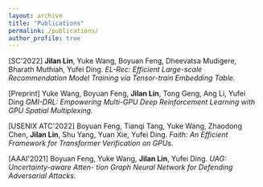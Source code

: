 ```yaml
---
layout: archive
title: "Publications"
permalink: /publications/
author_profile: true
---
```


<!-- {% if author.googlescholar %}
  You can also find my articles on <u><a href="{{author.googlescholar}}">my Google Scholar profile</a>.</u>
{% endif %}

{% include base_path %}

{% for post in site.publications reversed %}
  {% include archive-single.html %}
{% endfor %} -->


[SC'2022] **Jilan Lin**, Yuke Wang, Boyuan Feng, Dheevatsa Mudigere, Bharath Muthiah, Yufei Ding.
*EL-Rec: Efficient Large-scale Recommendation Model Training via Tensor-train Embedding Table.*

[Preprint] Yuke Wang, Boyuan Feng, **Jilan Lin**, Tong Geng, Ang Li, Yufei Ding
*GMI-DRL: Empowering Multi-GPU Deep Reinforcement Learning with GPU Spatial Multiplexing.*

[USENIX ATC'2022] Boyuan Feng, Tianqi Tang, Yuke Wang, Zhaodong Chen, **Jilan Lin**, Shu Yang, Yuan Xie, Yufei Ding. 
*Faith: An Efficient Framework for Transformer Verification on GPUs.*

[AAAI'2021] Boyuan Feng, Yuke Wang, **Jilan Lin**, Yufei Ding.
*UAG: Uncertainty-aware Atten- tion Graph Neural Network for Defending Adversarial Attacks.*